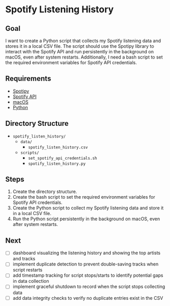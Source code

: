 # Spotify Listening History

## Goal

I want to create a Python script that collects my Spotify listening data and stores it in a local CSV file. The script should use the Spotipy library to interact with the Spotify API and run persistently in the background on macOS, even after system restarts. Additionally, I need a bash script to set the required environment variables for Spotify API credentials.

## Requirements

- [Spotipy](https://spotipy.readthedocs.io/en/2.22.1/)
- [Spotify API](https://developer.spotify.com/documentation/web-api/)
- [macOS](https://www.apple.com/macos/)
- [Python](https://www.python.org/)

## Directory Structure

- `spotify_listen_history/`
  - `data/`
    - `spotify_listen_history.csv`
  - `scripts/`
    - `set_spotify_api_credentials.sh`
    - `spotify_listen_history.py`

## Steps

1. Create the directory structure.
2. Create the bash script to set the required environment variables for Spotify API credentials.
3. Create the Python script to collect my Spotify listening data and store it in a local CSV file.
4. Run the Python script persistently in the background on macOS, even after system restarts.

## Next

- [ ] dashboard visualizing the listening history and showing the top artists and tracks
- [ ] implement duplicate detection to prevent double-saving tracks when script restarts
- [ ] add timestamp tracking for script stops/starts to identify potential gaps in data collection
- [ ] implement graceful shutdown to record when the script stops collecting data
- [ ] add data integrity checks to verify no duplicate entries exist in the CSV